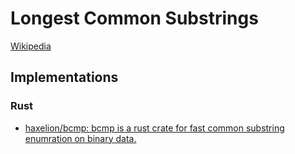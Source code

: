 # Longest Common Substrings
[Wikipedia](https://en.wikipedia.org/wiki/Longest_common_substring)

## Implementations
### Rust
- [haxelion/bcmp: bcmp is a rust crate for fast common substring enumration on binary data.](https://github.com/haxelion/bcmp)
